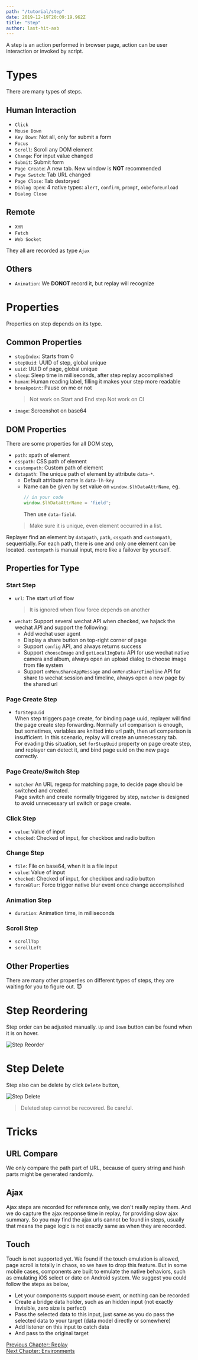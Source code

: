 ```yaml
---
path: "/tutorial/step"
date: 2019-12-19T20:09:19.962Z
title: "Step"
author: last-hit-aab
---
```


<p class="sub-title">A step is an action performed in browser page, action can be user interaction or invoked by script.</p>

# Types
There are many types of steps.

## Human Interaction
- `Click`
- `Mouse Down`
- `Key Down`: Not all, only for submit a form
- `Focus`
- `Scroll`: Scroll any DOM element
- `Change`: For input value changed
- `Submit`: Submit form
- `Page Create`: A new tab. New window is **NOT** recommended
- `Page Switch`: Tab URL changed
- `Page Close`: Tab destoryed
- `Dialog Open`: 4 native types: `alert`, `confirm`, `prompt`, `onbeforeunload`
- `Dialog Close`

## Remote
- `XHR`
- `Fetch`
- `Web Socket`

They all are recorded as type `Ajax`

## Others
- `Animation`: We **DONOT** record it, but replay will recognize

# Properties
Properties on step depends on its type.

## Common Properties
- `stepIndex`: Starts from 0
- `stepUuid`: UUID of step, global unique
- `uuid`: UUID of page, global unique
- `sleep`: Sleep time in milliseconds, after step replay accomplished
- `human`: Human reading label, filling it makes your step more readable
- `breakpoint`: Pause on me or not
	> Not work on Start and End step
	> Not work on CI
- `image`: Screenshot on base64

## DOM Properties
There are some properties for all DOM step,

- `path`: xpath of element
- `csspath`: CSS path of element
- `custompath`: Custom path of element
- `datapath`: The unique path of element by attribute `data-*`.
    - Default attribute name is `data-lh-key`
    - Name can be given by set value on `window.$lhDataAttrName`, eg.
        ```javascript
        // in your code
        window.$lhDataAttrName = 'field';
        ```
      Then use `data-field`.
    > Make sure it is unique, even element occurred in a list.

Replayer find an element by `datapath`, `path`, `csspath` and `custompath`, sequentially. For each path, there is one and only one element can be located. `custompath` is manual input, more like a failover by yourself.

## Properties for Type
### Start Step
- `url`: The start url of flow
	> It is ignored when flow force depends on another
- `wechat`: Support several wechat API when checked, we hajack the wechat API and support the following:
	- Add wechat user agent
	- Display a share button on top-right corner of page
	- Support `config` API, and always returns success
	- Support `chooseImage` and `getLocalImgData` API for use wechat native camera and album, always open an upload dialog to choose image from file system
	- Support `onMenuShareAppMessage` and `onMenuShareTimeline` API for share to wechat session and timeline, always open a new page by the shared url

### Page Create Step
- `forStepUuid`  
	When step triggers page create, for binding page uuid, replayer will find the page create step forwarding. Normally url comparison is enough, but sometimes, variables are knitted into url path, then url comparison is insufficient. In this scenario, replay will create an unnecessary tab.  
	For evading this situation, set `forStepUuid` property on page create step, and replayer can detect it, and bind page uuid on the new page correctly.

### Page Create/Switch Step
- `matcher`
    An URL regexp for matching page, to decide page should be switched and created.  
    Page switch and create normally triggered by step, `matcher` is designed to avoid unnecessary url switch or page create.

### Click Step
- `value`: Value of input
- `checked`: Checked of input, for checkbox and radio button

### Change Step
- `file`: File on base64, when it is a file input
- `value`: Value of input
- `checked`: Checked of input, for checkbox and radio button
- `forceBlur`: Force trigger native blur event once change accomplished

### Animation Step
- `duration`: Animation time, in milliseconds

### Scroll Step
- `scrollTop`
- `scrollLeft`

## Other Properties
There are many other properties on different types of steps, they are waiting for you to figure out. 😈

# Step Reordering
Step order can be adjusted manually. `Up` and `Down` button can be found when it is on hover.

![Step Reorder](./step-reorder.png)

# Step Delete
Step also can be delete by click `Delete` button,

![Step Delete](./step-delete.png)

> Deleted step cannot be recovered. Be careful.

# Tricks
## URL Compare
We only compare the path part of URL, because of query string and hash parts might be generated randomly.

## Ajax
Ajax steps are recorded for reference only, we don't really replay them. And we do capture the ajax response time in replay, for providing slow ajax summary. So you may find the ajax urls cannot be found in steps, usually that means the page logic is not exactly same as when they are recorded.

## Touch
Touch is not supported yet. We found if the touch emulation is allowed, page scroll is totally in chaos, so we have to drop this feature. But in some mobile cases, components are built to emulate the native behaviors, such as emulating iOS select or date on Android system. We suggest you could follow the steps as below,
- Let your components support mouse event, or nothing can be recorded
- Create a bridge data holder, such as an hidden input (not exactly invisible, zero size is perfect)
- Pass the selected data to this input, just same as you do pass the selected data to your target (data model directly or somewhere)
- Add listener on this input to catch data
- And pass to the original target

<div class="doc-page-links">
	<div>
		<a href="/tutorial/do-replay/">Previous Chapter: Replay</a>
	</div>
	<div>
		<a href="/tutorial/env-settings/">Next Chapter: Environments</a>
	</div>
</div>